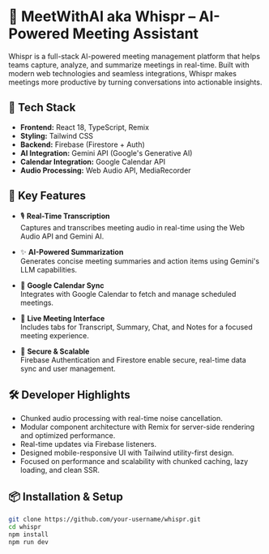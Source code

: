 # 🧠 MeetWithAI aka Whispr – AI-Powered Meeting Assistant

Whispr is a full-stack AI-powered meeting management platform that helps teams capture, analyze, and summarize meetings in real-time. Built with modern web technologies and seamless integrations, Whispr makes meetings more productive by turning conversations into actionable insights.

## 🚀 Tech Stack

- **Frontend:** React 18, TypeScript, Remix
- **Styling:** Tailwind CSS
- **Backend:** Firebase (Firestore + Auth)
- **AI Integration:** Gemini API (Google's Generative AI)
- **Calendar Integration:** Google Calendar API
- **Audio Processing:** Web Audio API, MediaRecorder

## 🧩 Key Features

- 🎙 **Real-Time Transcription**  
  Captures and transcribes meeting audio in real-time using the Web Audio API and Gemini AI.

- ✨ **AI-Powered Summarization**  
  Generates concise meeting summaries and action items using Gemini's LLM capabilities.

- 📅 **Google Calendar Sync**  
  Integrates with Google Calendar to fetch and manage scheduled meetings.

- 💬 **Live Meeting Interface**  
  Includes tabs for Transcript, Summary, Chat, and Notes for a focused meeting experience.

- 🔐 **Secure & Scalable**  
  Firebase Authentication and Firestore enable secure, real-time data sync and user management.

## 🛠️ Developer Highlights

- Chunked audio processing with real-time noise cancellation.
- Modular component architecture with Remix for server-side rendering and optimized performance.
- Real-time updates via Firebase listeners.
- Designed mobile-responsive UI with Tailwind utility-first design.
- Focused on performance and scalability with chunked caching, lazy loading, and clean SSR.

## 📦 Installation & Setup

```bash
git clone https://github.com/your-username/whispr.git
cd whispr
npm install
npm run dev
```
